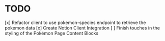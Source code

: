 # TODO

[x] Refactor client to use pokemon-species endpoint to retrieve the pokemon data
[x] Create Notion Client Integration
[ ] Finish touches in the styling of the Pokémon Page Content Blocks
